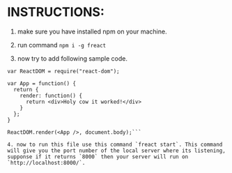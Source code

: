 # INSTRUCTIONS:
1. make sure you have installed npm on your machine.

2. run command `npm i -g freact`

3. now try to add following sample code.
```var React = require("react");
var ReactDOM = require("react-dom");
 
var App = function() {
  return {
    render: function() {
      return <div>Holy cow it worked!</div>
    }
  };
}
 
ReactDOM.render(<App />, document.body);```

4. now to run this file use this command `freact start`. This command will give you the port number of the local server where its listening, supponse if it returns `8000` then your server will run on `http://localhost:8000/`.
